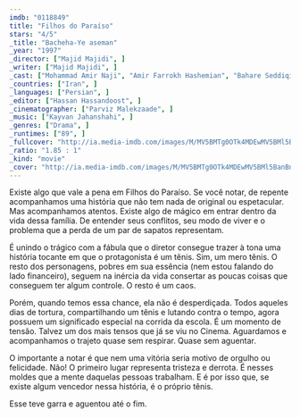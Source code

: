 ```yaml
---
imdb: "0118849"
title: "Filhos do Paraíso"
stars: "4/5"
_title: "Bacheha-Ye aseman"
_year: "1997"
_director: ["Majid Majidi", ]
_writer: ["Majid Majidi", ]
_cast: ["Mohammad Amir Naji", "Amir Farrokh Hashemian", "Bahare Seddiqi", "Nafise Jafar-Mohammadi", "Fereshte Sarabandi", "Kamal Mirkarimi", "Behzad Rafi", "Dariush Mokhtari", "Mohammad-Hasan Hosseinian", ]
_countries: ["Iran", ]
_languages: ["Persian", ]
_editor: ["Hassan Hassandoost", ]
_cinematographer: ["Parviz Malekzaade", ]
_music: ["Kayvan Jahanshahi", ]
_genres: ["Drama", ]
_runtimes: ["89", ]
_fullcover: "http://ia.media-imdb.com/images/M/MV5BMTg0OTk4MDEwMV5BMl5BanBnXkFtZTYwNzMwNzI5.jpg"
_ratio: "1.85 : 1"
_kind: "movie"
_cover: "http://ia.media-imdb.com/images/M/MV5BMTg0OTk4MDEwMV5BMl5BanBnXkFtZTYwNzMwNzI5._V1._SX98_SY140_.jpg"
---
```


Existe algo que vale a pena em Filhos do Paraíso. Se você notar, de repente acompanhamos uma história que não tem nada de original ou espetacular. Mas acompanhamos atentos. Existe algo de mágico em entrar dentro da vida dessa família. De entender seus conflitos, seu modo de viver e o problema que a perda de um par de sapatos representam.

É unindo o trágico com a fábula que o diretor consegue trazer à tona uma história tocante em que o protagonista é um tênis. Sim, um mero tênis. O resto dos personagens, pobres em sua essência (nem estou falando do lado financeiro), seguem na inércia da vida consertar as poucas coisas que conseguem ter algum controle. O resto é um caos.

Porém, quando temos essa chance, ela não é desperdiçada. Todos aqueles dias de tortura, compartilhando um tênis e lutando contra o tempo, agora possuem um significado especial na corrida da escola. É um momento de tensão. Talvez um dos mais tensos que já se viu no Cinema. Aguardamos e acompanhamos o trajeto quase sem respirar. Quase sem aguentar.

O importante a notar é que nem uma vitória seria motivo de orgulho ou felicidade. Não! O primeiro lugar representa tristeza e derrota. É nesses moldes que a mente daquelas pessoas trabalham. E é por isso que, se existe algum vencedor nessa história, é o próprio tênis.

Esse teve garra e aguentou até o fim.
